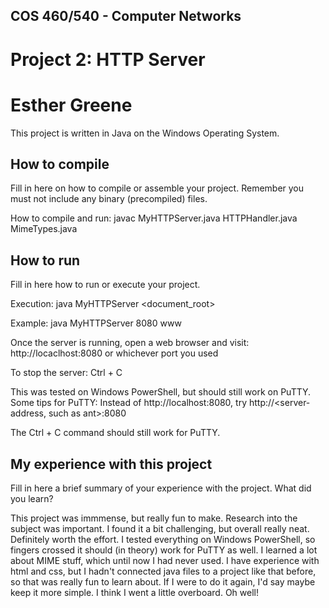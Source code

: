 ## COS 460/540 - Computer Networks
# Project 2: HTTP Server

# Esther Greene

This project is written in Java on the Windows Operating System.

## How to compile

Fill in here on how to compile or assemble your project. Remember you must not include any binary (precompiled) files.

How to compile and run:
javac MyHTTPServer.java HTTPHandler.java MimeTypes.java

## How to run

Fill in here how to run or execute your project.

Execution:
java MyHTTPServer <port> <document_root>

Example:
java MyHTTPServer 8080 www

Once the server is running, open a web browser and visit:
http://locaclhost:8080 or whichever port you used

To stop the server:
Ctrl + C

This was tested on Windows PowerShell, but should still work on PuTTY. Some tips for PuTTY:
Instead of http://localhost:8080, try http://<server-address, such as ant>:8080

The Ctrl + C command should still work for PuTTY. 

## My experience with this project

Fill in here a brief summary of your experience with the project. What did you learn?

This project was immmense, but really fun to make. Research into the subject was important. I found it a bit challenging, but overall really neat. Definitely worth the effort. I tested everything on Windows PowerShell, so fingers crossed it should (in theory) work for PuTTY as well. I learned a lot about MIME stuff, which until now I had never used. I have experience with html and css, but I hadn't connected java files to a project like that before, so that was really fun to learn about. If I were to do it again, I'd say maybe keep it more simple. I think I went a little overboard. Oh well!

